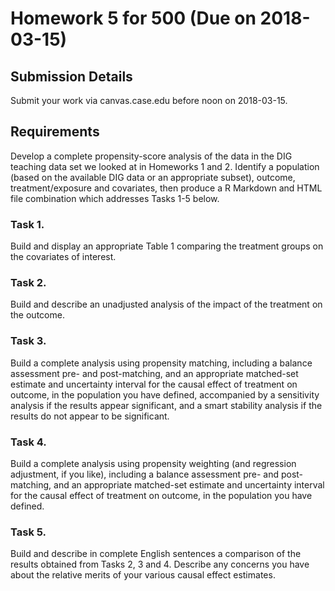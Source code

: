 # Homework 5 for 500 (Due on 2018-03-15)

## Submission Details

Submit your work via canvas.case.edu before noon on 2018-03-15.

## Requirements

Develop a complete propensity-score analysis of the data in the DIG teaching data set we looked at in Homeworks 1 and 2. Identify a population (based on the available DIG data or an appropriate subset), outcome, treatment/exposure and covariates, then produce a R Markdown and HTML file combination which addresses Tasks 1-5 below.

### Task 1. 

Build and display an appropriate Table 1 comparing the treatment groups on the covariates of interest.

### Task 2.

Build and describe an unadjusted analysis of the impact of the treatment on the outcome.

### Task 3. 

Build a complete analysis using propensity matching, including a balance assessment pre- and post-matching, and an appropriate matched-set estimate and uncertainty interval for the causal effect of treatment on outcome, in the population you have defined, accompanied by a sensitivity analysis if the results appear significant, and a smart stability analysis if the results do not appear to be significant.

### Task 4.

Build a complete analysis using propensity weighting (and regression adjustment, if you like), including a balance assessment pre- and post-matching, and an appropriate matched-set estimate and uncertainty interval for the causal effect of treatment on outcome, in the population you have defined.

### Task 5. 

Build and describe in complete English sentences a comparison of the results obtained from Tasks 2, 3 and 4. Describe any concerns you have about the relative merits of your various causal effect estimates.


